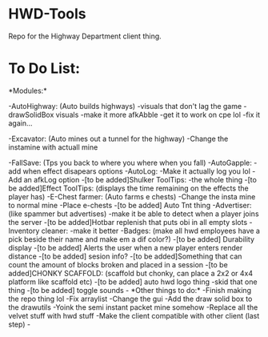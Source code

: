 # HWD-Tools
Repo for the Highway Department client thing.

# To Do List:
<p>*Modules:*
<p></p>-AutoHighway: (Auto builds highways) -visuals that don't lag the game -drawSolidBox visuals -make it more afkAbble -get it to work on cpe lol -fix it again...
<p></p>-Excavator: (Auto mines out a tunnel for the highway) -Change the instamine with actuall mine
<p></p>-FallSave: (Tps you back to where you where when you fall) 
-AutoGapple: -add when effect disapears options
-AutoLog: -Make it actually log you lol -Add an afkLog option
-[to be added]Shulker ToolTips: -the whole thing
-[to be added]Effect ToolTips: (displays the time remaining on the effects the player has)
-E-Chest farmer: (Auto farms e chests) -Change the insta mine to normal mine -Place e-chests
-[to be added] Auto Tnt thing 
-Advertiser: (like spammer but advertises) -make it be able to detect when a player joins the server
-[to be added]Hotbar replenish that puts obi in all empty slots
-Inventory cleaner: -make it better
-Badges: (make all hwd employees have a pick beside their name and make em a dif color?)
-[to be added] Durability display
-[to be added] Alerts the user when a new player enters render distance
-[to be added] sesion info?
-[to be added]Something that can count the amount of blocks broken and placed in a session
-[to be added]CHONKY SCAFFOLD: (scaffold but chonky, can place a 2x2 or 4x4 platform like scaffold etc)
-[to be added] auto hwd logo thing -skid that one thing
-[to be added] toggle sounds
-
*Other things to do:*
-Finish making the repo thing lol
-Fix arraylist
-Change the gui
-Add the draw solid box to the drawutils
-Yoink the semi instant packet mine somehow
-Replace all the velvet stuff with hwd stuff
-Make the client compatible with other client (last step)
-
